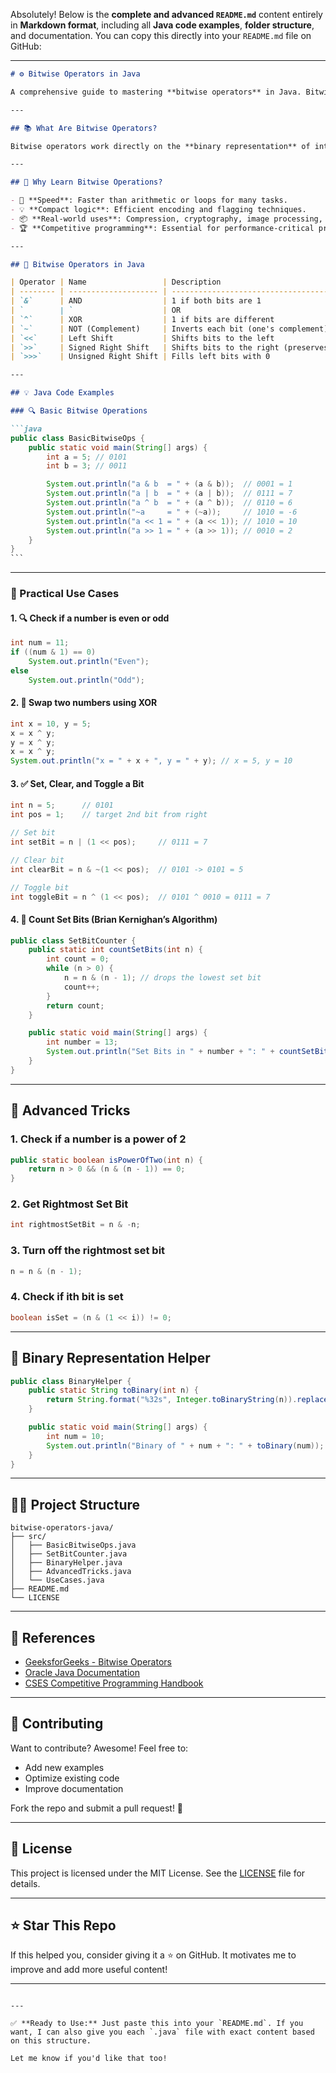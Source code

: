 Absolutely! Below is the **complete and advanced `README.md`** content entirely in **Markdown format**, including all **Java code examples**, **folder structure**, and documentation. You can copy this directly into your `README.md` file on GitHub:

---

````markdown
# ⚙️ Bitwise Operators in Java

A comprehensive guide to mastering **bitwise operators** in Java. Bitwise operations are powerful tools for optimization, low-level data processing, and competitive programming.

---

## 📚 What Are Bitwise Operators?

Bitwise operators work directly on the **binary representation** of integers. Unlike logical operators, they do not evaluate expressions to boolean true/false but rather manipulate individual bits.

---

## 🧠 Why Learn Bitwise Operations?

- 🚀 **Speed**: Faster than arithmetic or loops for many tasks.
- 💡 **Compact logic**: Efficient encoding and flagging techniques.
- 📦 **Real-world uses**: Compression, cryptography, image processing, game development, etc.
- 🏆 **Competitive programming**: Essential for performance-critical problems.

---

## 🔢 Bitwise Operators in Java

| Operator | Name                 | Description                               | Example (`a = 5`, `b = 3`) |
| -------- | -------------------- | ----------------------------------------- | -------------------------- | --- | ------ |
| `&`      | AND                  | 1 if both bits are 1                      | `a & b = 1`                |
| `        | `                    | OR                                        | 1 if at least one bit is 1 | `a  | b = 7` |
| `^`      | XOR                  | 1 if bits are different                   | `a ^ b = 6`                |
| `~`      | NOT (Complement)     | Inverts each bit (one's complement)       | `~a = -6`                  |
| `<<`     | Left Shift           | Shifts bits to the left                   | `a << 1 = 10`              |
| `>>`     | Signed Right Shift   | Shifts bits to the right (preserves sign) | `a >> 1 = 2`               |
| `>>>`    | Unsigned Right Shift | Fills left bits with 0                    | `-5 >>> 1 = 2147483645`    |

---

## 💡 Java Code Examples

### 🔍 Basic Bitwise Operations

```java
public class BasicBitwiseOps {
    public static void main(String[] args) {
        int a = 5; // 0101
        int b = 3; // 0011

        System.out.println("a & b  = " + (a & b));  // 0001 = 1
        System.out.println("a | b  = " + (a | b));  // 0111 = 7
        System.out.println("a ^ b  = " + (a ^ b));  // 0110 = 6
        System.out.println("~a     = " + (~a));     // 1010 = -6
        System.out.println("a << 1 = " + (a << 1)); // 1010 = 10
        System.out.println("a >> 1 = " + (a >> 1)); // 0010 = 2
    }
}
```
````

---

### 🧰 Practical Use Cases

#### 1. 🔍 Check if a number is even or odd

```java
int num = 11;
if ((num & 1) == 0)
    System.out.println("Even");
else
    System.out.println("Odd");
```

#### 2. 🔄 Swap two numbers using XOR

```java
int x = 10, y = 5;
x = x ^ y;
y = x ^ y;
x = x ^ y;
System.out.println("x = " + x + ", y = " + y); // x = 5, y = 10
```

#### 3. ✅ Set, Clear, and Toggle a Bit

```java
int n = 5;      // 0101
int pos = 1;    // target 2nd bit from right

// Set bit
int setBit = n | (1 << pos);     // 0111 = 7

// Clear bit
int clearBit = n & ~(1 << pos);  // 0101 -> 0101 = 5

// Toggle bit
int toggleBit = n ^ (1 << pos);  // 0101 ^ 0010 = 0111 = 7
```

#### 4. 🧮 Count Set Bits (Brian Kernighan’s Algorithm)

```java
public class SetBitCounter {
    public static int countSetBits(int n) {
        int count = 0;
        while (n > 0) {
            n = n & (n - 1); // drops the lowest set bit
            count++;
        }
        return count;
    }

    public static void main(String[] args) {
        int number = 13;
        System.out.println("Set Bits in " + number + ": " + countSetBits(number));
    }
}
```

---

## 🔐 Advanced Tricks

### 1. Check if a number is a power of 2

```java
public static boolean isPowerOfTwo(int n) {
    return n > 0 && (n & (n - 1)) == 0;
}
```

### 2. Get Rightmost Set Bit

```java
int rightmostSetBit = n & -n;
```

### 3. Turn off the rightmost set bit

```java
n = n & (n - 1);
```

### 4. Check if ith bit is set

```java
boolean isSet = (n & (1 << i)) != 0;
```

---

## 🔬 Binary Representation Helper

```java
public class BinaryHelper {
    public static String toBinary(int n) {
        return String.format("%32s", Integer.toBinaryString(n)).replace(' ', '0');
    }

    public static void main(String[] args) {
        int num = 10;
        System.out.println("Binary of " + num + ": " + toBinary(num));
    }
}
```

---

## 🧑‍💻 Project Structure

```
bitwise-operators-java/
├── src/
│   ├── BasicBitwiseOps.java
│   ├── SetBitCounter.java
│   ├── BinaryHelper.java
│   ├── AdvancedTricks.java
│   └── UseCases.java
├── README.md
└── LICENSE
```

---

## 📗 References

- [GeeksforGeeks - Bitwise Operators](https://www.geeksforgeeks.org/bitwise-operators-in-java/)
- [Oracle Java Documentation](https://docs.oracle.com/javase/tutorial/java/nutsandbolts/op3.html)
- [CSES Competitive Programming Handbook](https://cses.fi/book/book.pdf)

---

## 🤝 Contributing

Want to contribute? Awesome!
Feel free to:

- Add new examples
- Optimize existing code
- Improve documentation

Fork the repo and submit a pull request! 🚀

---

## 📄 License

This project is licensed under the MIT License.
See the [LICENSE](LICENSE) file for details.

---

## ⭐ Star This Repo

If this helped you, consider giving it a ⭐ on GitHub.
It motivates me to improve and add more useful content!

---

```

---

✅ **Ready to Use:** Just paste this into your `README.md`. If you want, I can also give you each `.java` file with exact content based on this structure.

Let me know if you'd like that too!
```
